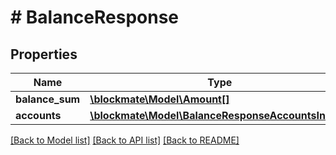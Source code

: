 # # BalanceResponse

## Properties

Name | Type | Description | Notes
------------ | ------------- | ------------- | -------------
**balance_sum** | [**\blockmate\Model\Amount[]**](Amount.md) |  |
**accounts** | [**\blockmate\Model\BalanceResponseAccountsInner[]**](BalanceResponseAccountsInner.md) |  |

[[Back to Model list]](../../README.md#models) [[Back to API list]](../../README.md#endpoints) [[Back to README]](../../README.md)
